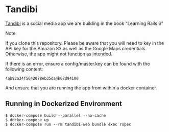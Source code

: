 # Tandibi

[Tandibi](https://tandibi.com) is a social media app we are building in the book "Learning Rails 6"

Note:

If you clone this repository. Please be aware that you will need to key in the API key for the Amazon S3 as well as the Google Maps credentials. Otherwise, the app might not function as intended.

If there is an error, ensure a config/master.key can be found with the following content:

```
4ab82a34f5642078eb35da4b67d94180
```

And ensure that you are running the app from within a docker container.


## Running in Dockerized Environment

```
$ docker-compose build --parallel --no-cache
$ docker-compose up
$ docker-compose run --rm tandibi-web bundle exec rspec
```
